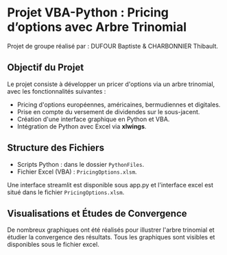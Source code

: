 # Projet VBA-Python : Pricing d’options avec Arbre Trinomial
Projet de groupe réalisé par : DUFOUR Baptiste & CHARBONNIER Thibault.

## Objectif du Projet
Le projet consiste à développer un pricer d'options via un arbre trinomial, avec les fonctionnalités suivantes :
- Pricing d'options européennes, américaines, bermudiennes et digitales.
- Prise en compte du versement de dividendes sur le sous-jacent.
- Création d'une interface graphique en Python et VBA.
- Intégration de Python avec Excel via **xlwings**.

## Structure des Fichiers
- Scripts Python : dans le dossier `PythonFiles`.
- Fichier Excel (VBA) : `PricingOptions.xlsm`.

Une interface streamlit est disponible sous app.py et l'interface excel est situé dans le fichier `PricingOptions.xlsm`.

## Visualisations et Études de Convergence
De nombreux graphiques ont été réalisés pour illustrer l'arbre trinomial et étudier la convergence des résultats. Tous les graphiques sont visibles et disponibles sous le fichier excel.
